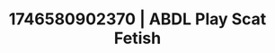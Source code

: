 ---
categories:
- Fantasy lover
- AI-generated
- NSFW AI art
- Softcore surrealism
- BookTok after dark
- ASMR
- Cosplay
- 3D erotic games
image: /assets/images/1746580902370.jpg
layout: post
seo:
  description: Featured content with exclusive ABDL Play, Scat Fetish. HD images available.
  keywords: ABDL Play, Scat Fetish
  og_image: /assets/images/1746580902370.jpg
  schema_type: VisualArtwork
tags:
- ABDL Play
- '#1746580902370'
- Scat Fetish
title: 1746580902370 | ABDL Play Scat Fetish
---